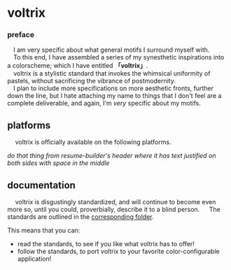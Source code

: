 # voltrix
### preface
&emsp;I am very specific about what general motifs I surround myself with.\
&emsp;To this end, I have assembled a series of my synesthetic inspirations into a colorscheme; which I have entitled **「voltrix」**.\
&emsp;voltrix is a stylistic standard that invokes the whimsical uniformity of pastels, without sacrificing the vibrance of postmodernity.\
&emsp;I plan to include more specifications on more aesthetic fronts, further down the line, but I hate attaching my name to things that I don't feel are a complete deliverable, and again, I'm _very_ specific about my motifs.

## platforms
&emsp; voltrix is officially available on the following platforms.

_do that thing from resume-builder's header where it has text justified on both sides with space in the middle_

## documentation
&emsp; voltrix is disgustingly standardized, and will continue to become even more so, until you could, proverbially, describe it to a blind person.
&emsp; The standards are outlined in the [corresponding folder]().

This means that you can:
 - read the standards, to see if you like what voltrix has to offer!
 - follow the standards, to port voltrix to your favorite color-configurable application!

